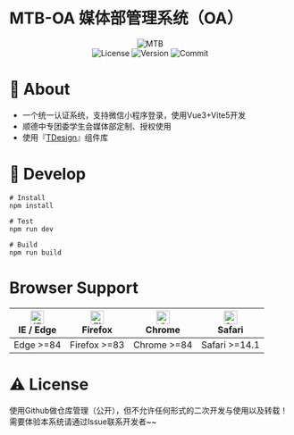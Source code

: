 # MTB-OA 媒体部管理系统（OA）

<p align="center">
    <img src="https://img.shields.io/badge/MTB--SSO-4c1" alt="MTB">
    <br/>
    <img src="https://img.shields.io/github/license/Wesley-0808/MTB-SSO?color=green" alt="License">
    <img src="https://img.shields.io/github/package-json/v/Wesley-0808/MTB-SSO?color=blue" alt="Version">
    <img src="https://img.shields.io/github/commit-activity/m/Wesley-0808/MTB-SSO" alt="Commit">
</p>


# 🎉 About

- 一个统一认证系统，支持微信小程序登录，使用Vue3+Vite5开发
- 顺德中专团委学生会媒体部定制、授权使用
- 使用『[TDesign](https://github.com/Tencent/Tdesign-vue-next)』组件库

# 🔨 Develop

```shell
# Install
npm install

# Test
npm run dev

# Build
npm run build
```

# Browser Support

| [<img src="https://raw.githubusercontent.com/alrra/browser-logos/master/src/edge/edge_48x48.png" alt="IE / Edge" width="24px" height="24px" />](http://godban.github.io/browsers-support-badges/)</br> IE / Edge | [<img src="https://raw.githubusercontent.com/alrra/browser-logos/master/src/firefox/firefox_48x48.png" alt="Firefox" width="24px" height="24px" />](http://godban.github.io/browsers-support-badges/)</br>Firefox | [<img src="https://raw.githubusercontent.com/alrra/browser-logos/master/src/chrome/chrome_48x48.png" alt="Chrome" width="24px" height="24px" />](http://godban.github.io/browsers-support-badges/)</br>Chrome | [<img src="https://raw.githubusercontent.com/alrra/browser-logos/master/src/safari/safari_48x48.png" alt="Safari" width="24px" height="24px" />](http://godban.github.io/browsers-support-badges/)</br>Safari |
| ---------------------------------------------------------------------------------------------------------------------------------------------------------------------------------------------------------------- | ----------------------------------------------------------------------------------------------------------------------------------------------------------------------------------------------------------------- | ------------------------------------------------------------------------------------------------------------------------------------------------------------------------------------------------------------- | ------------------------------------------------------------------------------------------------------------------------------------------------------------------------------------------------------------- |
| Edge >=84                                                                                                                                                                                                        | Firefox >=83                                                                                                                                                                                                      | Chrome >=84                                                                                                                                                                                                   | Safari >=14.1                                                                                                                                                                                                 |


# ⚠ License
使用Github做仓库管理（公开），但不允许任何形式的二次开发与使用以及转载！
需要体验本系统请通过Issue联系开发者~~

